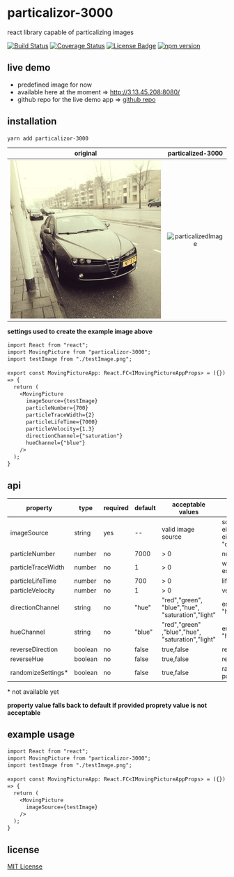 # particalizor-3000

react library capable of particalizing images

[![Build Status](https://travis-ci.org/ArtemAlagizov/particalizor-3000.svg?branch=master)](https://travis-ci.org/ArtemAlagizov/particalizor-3000)
[![Coverage Status](https://img.shields.io/coveralls/github/ArtemAlagizov/particalizor-3000.svg)](https://coveralls.io/github/ArtemAlagizov/particalizor-3000?branch=master)
[![License Badge][license badge]][LICENSE]
[![npm version](https://badge.fury.io/js/particalizor-3000.svg)](https://badge.fury.io/js/particalizor-3000)

## live demo
* predefined image for now
* available here at the moment => http://3.13.45.208:8080/ 
* github repo for the live demo app => [github repo](https://github.com/ArtemAlagizov/particalizor-showcase)

## installation

```
yarn add particalizor-3000
```

|  original                      | particalized-3000                      | 
| ------------------------------ |:--------------------------------------:|
|![testImage](/src/assets/testImage.png)|![particalizedImage](https://raw.githubusercontent.com/ArtemAlagizov/images-for-repos/master/particalizor-image-particalized.gif)|

**settings used to create the example image above**
```tsx
import React from "react";
import MovingPicture from "particalizor-3000";
import testImage from "./testImage.png";

export const MovingPictureApp: React.FC<IMovingPictureAppProps> = ({}) => {
  return (
    <MovingPicture
      imageSource={testImage}
      particleNumber={700}
      particleTraceWidth={2}
      particleLifeTime={7000}
      particleVelocity={1.3}
      directionChannel={"saturation"}
      hueChannel={"blue"}
    />
  );
}
```

## api

| property          |type|required|default|acceptable values|description                                                                            |
| ----------------- |------|---|---------|--------|--------------------------------------------------------------------------|
| imageSource       |string|yes| --      | valid image source|  source of the image,<br>either imported image (.png, .jpg),<br>either base64 representation (i.e.  "data:image/jpeg;base64,/9j/4A..") |
| particleNumber    |number|no | 7000    |  > 0 | number of particles                                    |
| particleTraceWidth|number|no | 1       |  > 0|width of a particle trace, essentially [canvas lineWidth](https://developer.mozilla.org/en-US/docs/Web/API/CanvasRenderingContext2D/lineWidth)                    |
| particleLifeTime  |number|no | 700     | > 0| lifetime of a particle                                   |
| particleVelocity  |number|no | 1       | > 0| velocity of particles                                    |
| directionChannel  |string|no | "hue"   | "red","green",<br>"blue","hue",<br>"saturation","light" | enum of {"red","green","blue",<br>"hue","saturation","light"}|
| hueChannel        |string|no | "blue"  | "red","green"<br>,"blue","hue",<br>"saturation","light" | enum of {"red","green","blue",<br>"hue","saturation","light"}|
| reverseDirection  |boolean|no| false   | true,false | reverse direction                                |
| reverseHue        |boolean|no| false   | true,false | reverse hue                                      |
| randomizeSettings*|boolean|no| false   | true,false | randomize properties that are not passed in      |

\* not available yet

**property value falls back to default if provided proprety value is not acceptable**  
  
## example usage
```tsx
import React from "react";
import MovingPicture from "particalizor-3000";
import testImage from "./testImage.png";

export const MovingPictureApp: React.FC<IMovingPictureAppProps> = ({}) => {
  return (
    <MovingPicture
      imageSource={testImage}
    />
  );
}
```
## license

[MIT License](LICENSE)

[LICENSE]: https://github.com/ArtemAlagizov/particalizor-5000/blob/master/LICENSE
[license badge]: https://img.shields.io/badge/license-MIT-blue.svg
